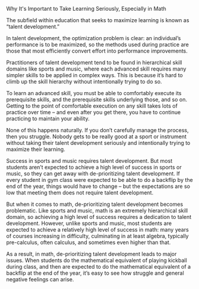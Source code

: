Why It's Important to Take Learning Seriously, Especially in Math

The subfield within education that seeks to maximize learning is known as “talent development.”

In talent development, the optimization problem is clear: an individual’s performance is to be maximized, so the methods used during practice are those that most efficiently convert effort into performance improvements.

Practitioners of talent development tend to be found in hierarchical skill domains like sports and music, where each advanced skill requires many simpler skills to be applied in complex ways. This is because it’s hard to climb up the skill hierarchy without intentionally trying to do so.

To learn an advanced skill, you must be able to comfortably execute its prerequisite skills, and the prerequisite skills underlying those, and so on. Getting to the point of comfortable execution on any skill takes lots of practice over time – and even after you get there, you have to continue practicing to maintain your ability.

None of this happens naturally. If you don’t carefully manage the process, then you struggle. Nobody gets to be really good at a sport or instrument without taking their talent development seriously and intentionally trying to maximize their learning.

Success in sports and music requires talent development. But most students aren’t expected to achieve a high level of success in sports or music, so they can get away with de-prioritizing talent development. If every student in gym class were expected to be able to do a backflip by the end of the year, things would have to change – but the expectations are so low that meeting them does not require talent development.

But when it comes to math, de-prioritizing talent development becomes problematic. Like sports and music, math is an extremely hierarchical skill domain, so achieving a high level of success requires a dedication to talent development. However, unlike sports and music, most students are expected to achieve a relatively high level of success in math: many years of courses increasing in difficulty, culminating in at least algebra, typically pre-calculus, often calculus, and sometimes even higher than that.

As a result, in math, de-prioritizing talent development leads to major issues. When students do the mathematical equivalent of playing kickball during class, and then are expected to do the mathematical equivalent of a backflip at the end of the year, it’s easy to see how struggle and general negative feelings can arise.